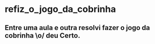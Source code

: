 # refiz_o_jogo_da_cobrinha

## Entre uma aula e outra resolvi fazer o jogo da cobrinha \o/  deu Certo. 
